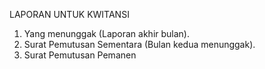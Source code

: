 LAPORAN UNTUK KWITANSI
1. Yang menunggak (Laporan akhir bulan).
2. Surat Pemutusan Sementara (Bulan kedua menunggak).
3. Surat Pemutusan Pemanen
